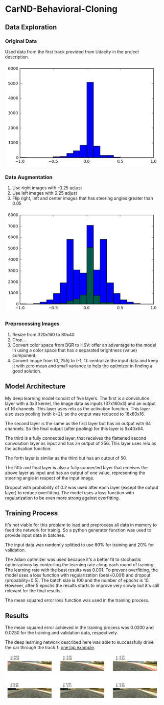 # CarND-Behavioral-Cloning

## Data Exploration

### Original Data

Used data from the first track provided from Udacity in the project description.

![Original histogram](images/data_hist.png)

### Data Augmentation

1. Use right images with -0.25 adjust
1. Use left images with 0.25 adjust
1. Flip right, left and center images that has steering angles greater than 0.05

![Augmented histogram](images/data_hist_augmented.png)

### Preprocessing Images
1. Resize from 320x160 to 80x40
1. Crop...
1. Convert color space from BGR to HSV: offer an advantage to the model in using a color space that has a separated brightness (value) component;
1. Convert image from (0, 255) to (-1, 1): centralize the input data and keep it with zero mean and small variance to help the optimizer in finding a good solution.


## Model Architecture
My deep learning model consist of five layers.
The first is a convolution layer with a 3x3 kernel, the image data as inputs (37x160x3) and an output of 16 channels.
This layer uses relu as the activation function.
This layer also uses pooling (with k=2), so the output was reduced to 18x80x16.

The second layer is the same as the first layer but has an output with 64 channels.
So the final output (after pooling) for this layer is 9x40x64.

The third is a fully connected layer, that receives the flattened second convolution layer as input and has an output of 256.
This layer uses relu as the activation function.

The forth layer is similar as the third but has an output of 50.

The fifth and final layer is also a fully connected layer that receives the above layer as input and has an output of one value, representing the steering angle in respect of the input image.

Dropout with probability of 0.2 was used after each layer (except the output layer) to reduce overfitting.
The model uses a loss function with regularization to be even more strong against overfitting.

## Training Process
It's not viable for this problem to load and preprocess all data in memory to feed the network for trainig.
So a python generator function was used to provide input data in batches. 

The input data was randomly splitted to use 80% for training and 20% for validation.

The Adam optimizer was used because it's a better fit to stochastic optimizations by controlling the learning rate along each round of training.
The learning rate with the best results was 0.001.
To prevent overfitting, the model uses a loss function with regularization (beta=0.001) and dropout (probability=0.5).
The batch size is 100 and the number of epochs is 10.
However, after 5 epochs the results starts to improve very slowly but it's still relevant for the final results.

The mean squared error loss function was used in the training process.

## Results
The mean squared error achieved in the training process was 0.0200 and 0.0250 for the training and validation data, respectively.

The deep learning network described here was able to successfully drive the car through the track 1: [one lap example](track1.ogv?raw=true).

![Predictions](images/predictions.png)
